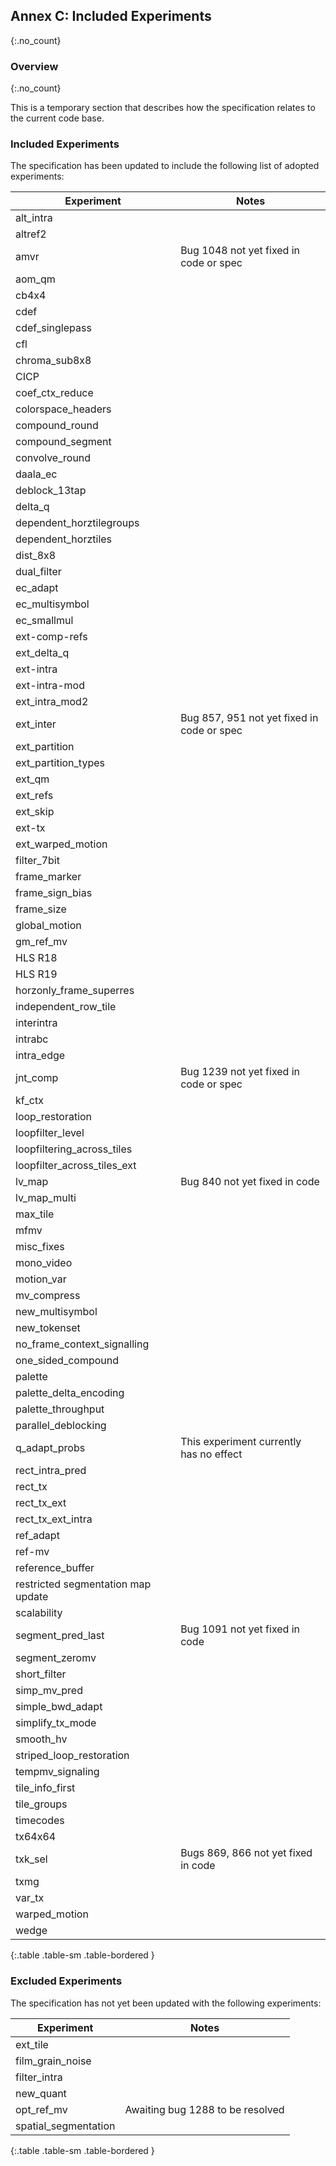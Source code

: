 ## Annex C: Included Experiments
{:.no_count}

### Overview
{:.no_count}

This is a temporary section that describes how the specification relates to the current code base.

### Included Experiments

The specification has been updated to include the following list of adopted experiments:

| Experiment                    | Notes
| ----------------------------- | ---------------------------
| alt_intra                     |
| altref2                       |
| amvr                          | Bug 1048 not yet fixed in code or spec
| aom_qm                        |
| cb4x4                         |
| cdef                          |
| cdef_singlepass               |
| cfl                           |
| chroma_sub8x8                 |
| CICP                          |
| coef_ctx_reduce               |
| colorspace_headers            |
| compound_round                |
| compound_segment              |
| convolve_round                |
| daala_ec                      |
| deblock_13tap                 |
| delta_q                       |
| dependent_horztilegroups      |
| dependent_horztiles           |
| dist_8x8                      |
| dual_filter                   |
| ec_adapt                      |
| ec_multisymbol                |
| ec_smallmul                   |
| ext-comp-refs                 |
| ext_delta_q                   |
| ext-intra                     |
| ext-intra-mod                 |
| ext_intra_mod2                |
| ext_inter                     | Bug 857, 951 not yet fixed in code or spec
| ext_partition                 | 
| ext_partition_types           |
| ext_qm                        |
| ext_refs                      | 
| ext_skip                      |
| ext-tx                        |
| ext_warped_motion             |
| filter_7bit                   |
| frame_marker                  |
| frame_sign_bias               |
| frame_size                    |
| global_motion                 |
| gm_ref_mv                     |
| HLS R18                       |
| HLS R19                       |
| horzonly_frame_superres       |
| independent_row_tile          |
| interintra                    |
| intrabc                       |
| intra_edge                    |
| jnt_comp                      | Bug 1239 not yet fixed in code or spec
| kf_ctx                        |
| loop_restoration              |
| loopfilter_level              |
| loopfiltering_across_tiles    |
| loopfilter_across_tiles_ext   |
| lv_map                        | Bug 840 not yet fixed in code 
| lv_map_multi                  | 
| max_tile                      |
| mfmv                          |
| misc_fixes                    |
| mono_video                    |
| motion_var                    |
| mv_compress                   |
| new_multisymbol               |
| new_tokenset                  |
| no_frame_context_signalling   |
| one_sided_compound            |
| palette                       |
| palette_delta_encoding        |
| palette_throughput            |
| parallel_deblocking           |
| q_adapt_probs                 | This experiment currently has no effect
| rect_intra_pred               |
| rect_tx                       |
| rect_tx_ext                   |
| rect_tx_ext_intra             |
| ref_adapt                     |
| ref-mv                        |
| reference_buffer              |
| restricted segmentation map update |
| scalability                   |
| segment_pred_last             | Bug 1091 not yet fixed in code
| segment_zeromv                |
| short_filter                  |
| simp_mv_pred                  |
| simple_bwd_adapt              |
| simplify_tx_mode              |
| smooth_hv                     |
| striped_loop_restoration      |
| tempmv_signaling              |
| tile_info_first               |
| tile_groups                   |
| timecodes                     |
| tx64x64                       |
| txk_sel                       | Bugs 869, 866 not yet fixed in code
| txmg                          |
| var_tx                        |
| warped_motion                 |
| wedge                         |
{:.table .table-sm .table-bordered }

### Excluded Experiments

The specification has not yet been updated with the following experiments:

| Experiment                    | Notes
| ----------------------------- | ---------------------------
| ext_tile                      |
| film_grain_noise              |
| filter_intra                  |
| new_quant                     |
| opt_ref_mv                    | Awaiting bug 1288 to be resolved
| spatial_segmentation          |
{:.table .table-sm .table-bordered }


